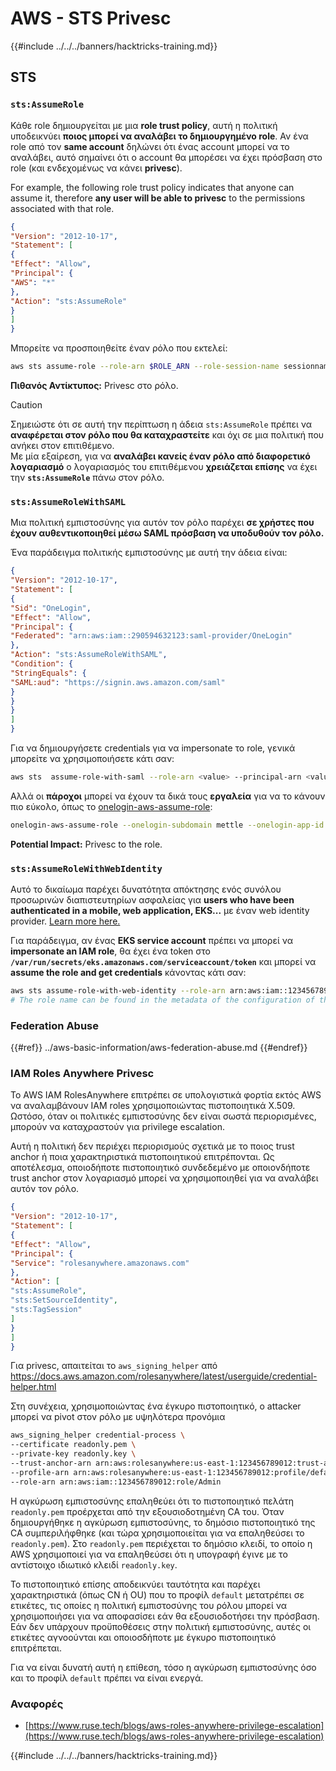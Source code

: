 # AWS - STS Privesc

{{#include ../../../banners/hacktricks-training.md}}

## STS

### `sts:AssumeRole`

Κάθε role δημιουργείται με μια **role trust policy**, αυτή η πολιτική υποδεικνύει **ποιος μπορεί να αναλάβει το δημιουργημένο role**. Αν ένα role από τον **same account** δηλώνει ότι ένας account μπορεί να το αναλάβει, αυτό σημαίνει ότι ο account θα μπορέσει να έχει πρόσβαση στο role (και ενδεχομένως να κάνει **privesc**).

For example, the following role trust policy indicates that anyone can assume it, therefore **any user will be able to privesc** to the permissions associated with that role.
```json
{
"Version": "2012-10-17",
"Statement": [
{
"Effect": "Allow",
"Principal": {
"AWS": "*"
},
"Action": "sts:AssumeRole"
}
]
}
```
Μπορείτε να προσποιηθείτε έναν ρόλο που εκτελεί:
```bash
aws sts assume-role --role-arn $ROLE_ARN --role-session-name sessionname
```
**Πιθανός Αντίκτυπος:** Privesc στο ρόλο.

> [!CAUTION]
> Σημειώστε ότι σε αυτή την περίπτωση η άδεια `sts:AssumeRole` πρέπει να **αναφέρεται στον ρόλο που θα καταχραστείτε** και όχι σε μια πολιτική που ανήκει στον επιτιθέμενο.\
> Με μία εξαίρεση, για να **αναλάβει κανείς έναν ρόλο από διαφορετικό λογαριασμό** ο λογαριασμός του επιτιθέμενου **χρειάζεται επίσης** να έχει την **`sts:AssumeRole`** πάνω στον ρόλο.


### `sts:AssumeRoleWithSAML`

Μια πολιτική εμπιστοσύνης για αυτόν τον ρόλο παρέχει **σε χρήστες που έχουν αυθεντικοποιηθεί μέσω SAML πρόσβαση να υποδυθούν τον ρόλο.**

Ένα παράδειγμα πολιτικής εμπιστοσύνης με αυτή την άδεια είναι:
```json
{
"Version": "2012-10-17",
"Statement": [
{
"Sid": "OneLogin",
"Effect": "Allow",
"Principal": {
"Federated": "arn:aws:iam::290594632123:saml-provider/OneLogin"
},
"Action": "sts:AssumeRoleWithSAML",
"Condition": {
"StringEquals": {
"SAML:aud": "https://signin.aws.amazon.com/saml"
}
}
}
]
}
```
Για να δημιουργήσετε credentials για να impersonate το role, γενικά μπορείτε να χρησιμοποιήσετε κάτι σαν:
```bash
aws sts  assume-role-with-saml --role-arn <value> --principal-arn <value>
```
Αλλά οι **πάροχοι** μπορεί να έχουν τα δικά τους **εργαλεία** για να το κάνουν πιο εύκολο, όπως το [onelogin-aws-assume-role](https://github.com/onelogin/onelogin-python-aws-assume-role):
```bash
onelogin-aws-assume-role --onelogin-subdomain mettle --onelogin-app-id 283740 --aws-region eu-west-1 -z 3600
```
**Potential Impact:** Privesc to the role.

### `sts:AssumeRoleWithWebIdentity`

Αυτό το δικαίωμα παρέχει δυνατότητα απόκτησης ενός συνόλου προσωρινών διαπιστευτηρίων ασφαλείας για **users who have been authenticated in a mobile, web application, EKS...** με έναν web identity provider. [Learn more here.](https://docs.aws.amazon.com/STS/latest/APIReference/API_AssumeRoleWithWebIdentity.html)

Για παράδειγμα, αν ένας **EKS service account** πρέπει να μπορεί να **impersonate an IAM role**, θα έχει ένα token στο **`/var/run/secrets/eks.amazonaws.com/serviceaccount/token`** και μπορεί να **assume the role and get credentials** κάνοντας κάτι σαν:
```bash
aws sts assume-role-with-web-identity --role-arn arn:aws:iam::123456789098:role/<role_name> --role-session-name something --web-identity-token file:///var/run/secrets/eks.amazonaws.com/serviceaccount/token
# The role name can be found in the metadata of the configuration of the pod
```
### Federation Abuse

{{#ref}}
../aws-basic-information/aws-federation-abuse.md
{{#endref}}

### IAM Roles Anywhere Privesc

Το AWS IAM RolesAnywhere επιτρέπει σε υπολογιστικά φορτία εκτός AWS να αναλαμβάνουν IAM roles χρησιμοποιώντας πιστοποιητικά X.509. Ωστόσο, όταν οι πολιτικές εμπιστοσύνης δεν είναι σωστά περιορισμένες, μπορούν να καταχραστούν για privilege escalation.

Αυτή η πολιτική δεν περιέχει περιορισμούς σχετικά με το ποιος trust anchor ή ποια χαρακτηριστικά πιστοποιητικού επιτρέπονται. Ως αποτέλεσμα, οποιοδήποτε πιστοποιητικό συνδεδεμένο με οποιονδήποτε trust anchor στον λογαριασμό μπορεί να χρησιμοποιηθεί για να αναλάβει αυτόν τον ρόλο.
```json
{
"Version": "2012-10-17",
"Statement": [
{
"Effect": "Allow",
"Principal": {
"Service": "rolesanywhere.amazonaws.com"
},
"Action": [
"sts:AssumeRole",
"sts:SetSourceIdentity",
"sts:TagSession"
]
}
]
}

```
Για privesc, απαιτείται το `aws_signing_helper` από https://docs.aws.amazon.com/rolesanywhere/latest/userguide/credential-helper.html

Στη συνέχεια, χρησιμοποιώντας ένα έγκυρο πιστοποιητικό, ο attacker μπορεί να pivot στον ρόλο με υψηλότερα προνόμια
```bash
aws_signing_helper credential-process \
--certificate readonly.pem \
--private-key readonly.key \
--trust-anchor-arn arn:aws:rolesanywhere:us-east-1:123456789012:trust-anchor/ta-id \
--profile-arn arn:aws:rolesanywhere:us-east-1:123456789012:profile/default \
--role-arn arn:aws:iam::123456789012:role/Admin
```
Η αγκύρωση εμπιστοσύνης επαληθεύει ότι το πιστοποιητικό πελάτη `readonly.pem` προέρχεται από την εξουσιοδοτημένη CA του. Όταν δημιουργήθηκε η αγκύρωση εμπιστοσύνης, το δημόσιο πιστοποιητικό της CA συμπεριλήφθηκε (και τώρα χρησιμοποιείται για να επαληθεύσει το `readonly.pem`). Στο `readonly.pem` περιέχεται το δημόσιο κλειδί, το οποίο η AWS χρησιμοποιεί για να επαληθεύσει ότι η υπογραφή έγινε με το αντίστοιχο ιδιωτικό κλειδί `readonly.key`.

Το πιστοποιητικό επίσης αποδεικνύει ταυτότητα και παρέχει χαρακτηριστικά (όπως CN ή OU) που το προφίλ `default` μετατρέπει σε ετικέτες, τις οποίες η πολιτική εμπιστοσύνης του ρόλου μπορεί να χρησιμοποιήσει για να αποφασίσει εάν θα εξουσιοδοτήσει την πρόσβαση. Εάν δεν υπάρχουν προϋποθέσεις στην πολιτική εμπιστοσύνης, αυτές οι ετικέτες αγνοούνται και οποιοσδήποτε με έγκυρο πιστοποιητικό επιτρέπεται.

Για να είναι δυνατή αυτή η επίθεση, τόσο η αγκύρωση εμπιστοσύνης όσο και το προφίλ `default` πρέπει να είναι ενεργά.

### Αναφορές

- [https://www.ruse.tech/blogs/aws-roles-anywhere-privilege-escalation](https://www.ruse.tech/blogs/aws-roles-anywhere-privilege-escalation)

{{#include ../../../banners/hacktricks-training.md}}
